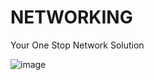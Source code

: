 # NETWORKING
Your One Stop Network Solution

![image](https://github.com/user-attachments/assets/7141676d-cc65-4757-96dd-a2d88c7ab35d)
